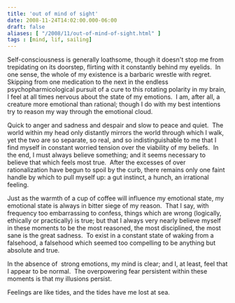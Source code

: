```yaml
---
title: 'out of mind of sight'
date: 2008-11-24T14:02:00.000-06:00
draft: false
aliases: [ "/2008/11/out-of-mind-of-sight.html" ]
tags : [mind, lif, sailing]
---
```


Self-consciousness is generally loathsome, though it doesn't stop me from trepidating on its doorstep, flirting with it constantly behind my eyelids.  In one sense, the whole of my existence is a barbaric wrestle with regret.  Skipping from one medication to the next in the endless psychopharmicological pursuit of a cure to this rotating polarity in my brain, I feel at all times nervous about the state of my emotions.  I am, after all, a creature more emotional than rational; though I do with my best intentions try to reason my way through the emotional cloud.  
  
Quick to anger and sadness and despair and slow to peace and quiet.  The world within my head only distantly mirrors the world through which I walk, yet the two are so separate, so real, and so indistinguishable to me that I find myself in constant worried tension over the viability of my beliefs.  In the end, I must always believe something; and it seems necessary to believe that which feels most true.  After the excesses of over rationalization have begun to spoil by the curb, there remains only one faint handle by which to pull myself up: a gut instinct, a hunch, an irrational feeling.  
  
Just as the warmth of a cup of coffee will influence my emotional state, my emotional state is always in bitter siege of my reason.  That I say, with frequency too embarrassing to confess, things which are wrong (logically, ethically or practically) is true; but that I always very nearly believe myself in these moments to be the most reasoned, the most disciplined, the most sane is the great sadness.  To exist in a constant state of waking from a falsehood, a falsehood which seemed too compelling to be anything but absolute and true.  
  
In the absence of  strong emotions, my mind is clear; and I, at least, feel that I appear to be normal.  The overpowering fear persistent within these moments is that my illusions persist.  
  
Feelings are like tides, and the tides have me lost at sea.